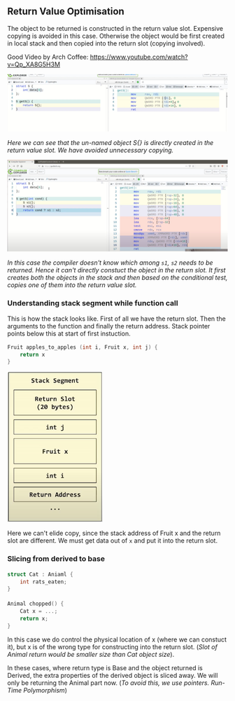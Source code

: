 ## Return Value Optimisation

The object to be returned is constructed in the return value slot. 
Expensive copying is avoided in this case. Otherwise the object would be first 
created in local stack and then copied into the return slot (copying involved).

Good Video by Arch Coffee: https://www.youtube.com/watch?v=Qp_XA8G5H3M

![](../assets/rvo.png)

*Here we can see that the un-named object S{} is directly created in the return
value slot. 
We have avoided unnecessary copying.*

![](../assets/no-rvo.png)

*In this case the compiler doesn't know which among `s1`, `s2` needs to be returned.
Hence it can't directly constuct the object in the return slot. It first creates
both the objects in the stack and then based on the conditional test, copies one
of them into the return value slot.*

### Understanding stack segment while function call

This is how the stack looks like. First of all we have the return slot.
Then the arguments to the function and finally the return address.
Stack pointer points below this at start of first instuction.

```cpp
Fruit apples_to_apples (int i, Fruit x, int j) {
    return x
}
```
![](../assets/stack.png)

Here we can't elide copy, since the stack address of Fruit x and the return
slot are different. We must get data out of `x` and put it into the return slot.

### Slicing from derived to base

```cpp
struct Cat : Aniaml {
    int rats_eaten;
}

Animal chopped() {
    Cat x = ...;
    return x;
}
```

In this case we do control the physical location of x (where we can constuct it),
but x is of the wrong type for constructing into the return slot.
(*Slot of Animal return would be smaller size than Cat object size*).

In these cases, where return type is Base and the object returned is Derived,
the extra properties of the derived object is sliced away. We will only be 
returning the Animal part now. 
(*To avoid this, we use pointers. Run-Time Polymorphism*)
